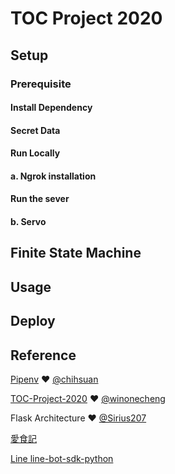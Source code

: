 # TOC Project 2020

## Setup

### Prerequisite

#### Install Dependency


#### Secret Data

#### Run Locally

#### a. Ngrok installation

#### Run the sever


#### b. Servo


## Finite State Machine

## Usage


## Deploy


## Reference
[Pipenv](https://medium.com/@chihsuan/pipenv-更簡單-更快速的-python-套件管理工具-135a47e504f4) ❤️ [@chihsuan](https://github.com/chihsuan)

[TOC-Project-2020](https://github.com/NCKU-CCS/TOC-Project-2020) ❤️ [@winonecheng](https://github.com/winonecheng)

Flask Architecture ❤️ [@Sirius207](https://github.com/Sirius207)

[愛食記](https://ifoodie.tw/)

[Line line-bot-sdk-python](https://github.com/line/line-bot-sdk-python/tree/master/examples/flask-echo)

